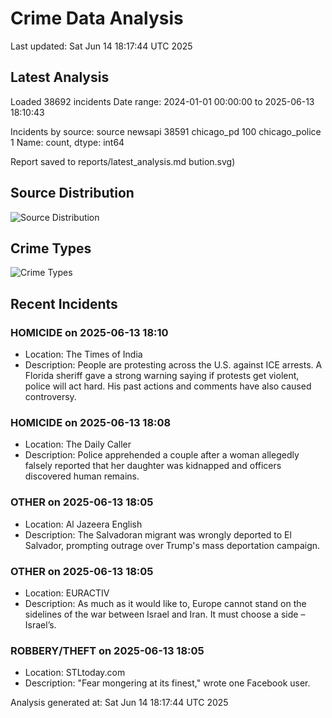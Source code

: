 # Crime Data Analysis
Last updated: Sat Jun 14 18:17:44 UTC 2025

## Latest Analysis

Loaded 38692 incidents
Date range: 2024-01-01 00:00:00 to 2025-06-13 18:10:43

Incidents by source:
source
newsapi           38591
chicago_pd          100
chicago_police        1
Name: count, dtype: int64

Report saved to reports/latest_analysis.md
bution.svg)

## Source Distribution
![Source Distribution](images/source_distribution.svg)

## Crime Types
![Crime Types](images/crime_types.svg)

## Recent Incidents

### HOMICIDE on 2025-06-13 18:10
- Location: The Times of India
- Description: People are protesting across the U.S. against ICE arrests. A Florida sheriff gave a strong warning saying if protests get violent, police will act hard. His past actions and comments have also caused controversy.


### HOMICIDE on 2025-06-13 18:08
- Location: The Daily Caller
- Description: Police apprehended a couple after a woman allegedly falsely reported that her daughter was kidnapped and officers discovered human remains.


### OTHER on 2025-06-13 18:05
- Location: Al Jazeera English
- Description: The Salvadoran migrant was wrongly deported to El Salvador, prompting outrage over Trump's mass deportation campaign.


### OTHER on 2025-06-13 18:05
- Location: EURACTIV
- Description: As much as it would like to, Europe cannot stand on the sidelines of the war between Israel and Iran. It must choose a side – Israel’s.


### ROBBERY/THEFT on 2025-06-13 18:05
- Location: STLtoday.com
- Description: "Fear mongering at its finest," wrote one Facebook user.

Analysis generated at: Sat Jun 14 18:17:44 UTC 2025
